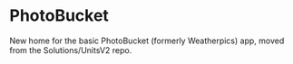 # PhotoBucket
New home for the basic PhotoBucket (formerly Weatherpics) app, moved from the Solutions/UnitsV2 repo.
